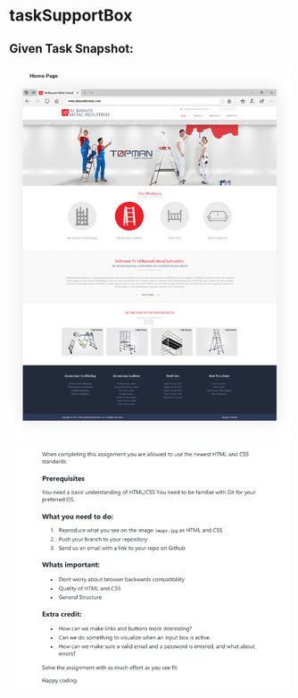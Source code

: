 # taskSupportBox

## Given Task Snapshot:
![Alt text](https://github.com/muftisamiullah/taskSupportBox/blob/master/Frontend%20Assignment/9d445959005011.5a11de414f443.png "screen shot of task pic 1")
![Alt text](https://github.com/muftisamiullah/taskSupportBox/blob/master/Frontend%20Assignment/photoassign.png "screen shot of task pic 2")
